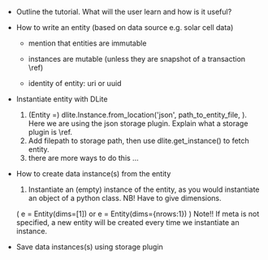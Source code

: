 * Outline the tutorial. What will the user learn and how is it useful? 

* How to write an entity (based on data source e.g. solar cell data)
    - mention that entities are immutable
    - instances are mutable (unless they are snapshot of a transaction \ref)

    - identity of entity: uri or uuid

* Instantiate entity with DLite
    1. (Entity =) dlite.Instance.from_location('json', path_to_entity_file, ). Here we are using the json storage plugin. Explain what a storage plugin is \ref.
    2. Add filepath to storage path, then use dlite.get_instance() to fetch
    entity.
    3. there are more ways to do this ... 

* How to create data instance(s) from the entity
    1. Instantiate an (empty) instance of the entity, as you would instantiate an
    object of a python class. NB! Have to give dimensions.

    ( e = Entity(dims=[1]) or e = Entity(dims={nrows:1}) )
    Note!! If meta is not specified, a new entity will be created every time we 
    instantiate an instance. 


* Save data instances(s) using storage plugin


